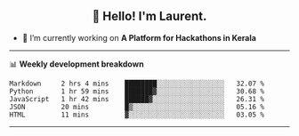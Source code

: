 <h2 align="center">👋 Hello! I'm Laurent.</h2>


- 🔭 I’m currently working on **A Platform for Hackathons in Kerala**

-------

📊 **Weekly development breakdown**
<!--START_SECTION:waka-->
```text
Markdown     2 hrs 4 mins    ████████░░░░░░░░░░░░░░░░░   32.07 % 
Python       1 hr 59 mins    ███████▓░░░░░░░░░░░░░░░░░   30.68 % 
JavaScript   1 hr 42 mins    ██████▓░░░░░░░░░░░░░░░░░░   26.31 % 
JSON         20 mins         █▒░░░░░░░░░░░░░░░░░░░░░░░   05.16 % 
HTML         11 mins         ▓░░░░░░░░░░░░░░░░░░░░░░░░   03.05 % 
```
<!--END_SECTION:waka-->

-------
